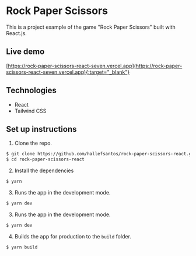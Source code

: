 # Rock Paper Scissors

This is a project example of the game "Rock Paper Scissors" built with React.js.

## Live demo
[https://rock-paper-scissors-react-seven.vercel.app](https://rock-paper-scissors-react-seven.vercel.app){:target="_blank"}

## Technologies
- React
- Tailwind CSS

## Set up instructions
1. Clone the repo.
```sh
$ git clone https://github.com/hallefsantos/rock-paper-scissors-react.git
$ cd rock-paper-scissors-react
```

2. Install the dependencies
```sh
$ yarn
```

3. Runs the app in the development mode.
```sh
$ yarn dev
```

3. Runs the app in the development mode.
```sh
$ yarn dev
```

4. Builds the app for production to the `build` folder.
```sh
$ yarn build
```
